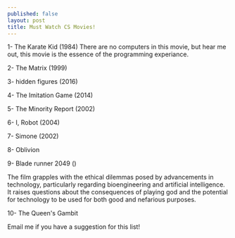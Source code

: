 ```yaml
---
published: false
layout: post
title: Must Watch CS Movies!
---
```


1- The Karate Kid (1984)
There are no computers in this movie, but hear me out, this movie is the essence of the programming experiance.

2- The Matrix (1999)

3- hidden figures (2016)

4- The Imitation Game (2014)

5- The Minority Report (2002)

6- I, Robot (2004)

7- Simone (2002)

8- Oblivion

9- Blade runner 2049 ()

The film grapples with the ethical dilemmas posed by advancements in technology, particularly regarding bioengineering and artificial intelligence. It raises questions about the consequences of playing god and the potential for technology to be used for both good and nefarious purposes.

10- The Queen's Gambit

Email me if you have a suggestion for this list!
